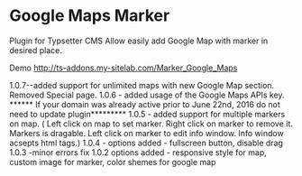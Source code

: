 # Google Maps Marker
Plugin for Typsetter СMS
Allow easily add Google Map with marker in desired place.

Demo http://ts-addons.my-sitelab.com/Marker_Google_Maps

1.0.7--added support for unlimited maps with new Google Map section. Removed Special page.
1.0.6 - added usage of the Google Maps APIs key. ****** If your domain was already active prior to June 22nd, 2016 do not need to update plugin*********
1.0.5 - added support for multiple markers on map. ( Left click on map to set marker. Right click on marker to remove it. Markers is dragable.
Left click on marker to edit info window. Info window acsepts html tags.)
1.0.4 - options added - fullscreen button, disable drag
1.0.3 -minor errors fix
1.0.2 options added - responsive style for map, custom image for marker, color shemes for google map